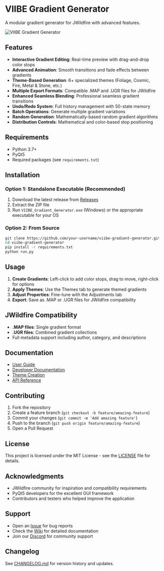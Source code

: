 # VIIBE Gradient Generator

A modular gradient generator for JWildfire with advanced features.

![VIIBE Gradient Generator](docs/screenshot.png)

## Features

- **Interactive Gradient Editing**: Real-time preview with drag-and-drop color stops
- **Advanced Animation**: Smooth transitions and fade effects between gradients
- **Theme-Based Generation**: 6+ specialized themes (Foliage, Cosmic, Fire, Metal & Stone, etc.)
- **Multiple Export Formats**: Compatible .MAP and .UGR files for JWildfire
- **Enhanced Seamless Blending**: Professional seamless gradient transitions
- **Undo/Redo System**: Full history management with 50-state memory
- **Batch Operations**: Generate multiple gradient variations
- **Random Generation**: Mathematically-based random gradient algorithms
- **Distribution Controls**: Mathematical and color-based stop positioning

## Requirements

- Python 3.7+
- PyQt5
- Required packages (see `requirements.txt`)

## Installation

### Option 1: Standalone Executable (Recommended)
1. Download the latest release from [Releases](https://github.com/your-username/viibe-gradient-generator/releases)
2. Extract the ZIP file
3. Run `VIIBE_Gradient_Generator.exe` (Windows) or the appropriate executable for your OS

### Option 2: From Source
```bash
git clone https://github.com/your-username/viibe-gradient-generator.git
cd viibe-gradient-generator
pip install -r requirements.txt
python run.py
```

## Usage

1. **Create Gradients**: Left-click to add color stops, drag to move, right-click for options
2. **Apply Themes**: Use the Themes tab to generate themed gradients
3. **Adjust Properties**: Fine-tune with the Adjustments tab
4. **Export**: Save as .MAP or .UGR files for JWildfire compatibility

## JWildfire Compatibility

- **.MAP files**: Single gradient format
- **.UGR files**: Combined gradient collections
- Full metadata support including author, category, and descriptions

## Documentation

- [User Guide](docs/user-guide.md)
- [Developer Documentation](docs/developer-guide.md)
- [Theme Creation](docs/theme-creation.md)
- [API Reference](docs/api-reference.md)

## Contributing

1. Fork the repository
2. Create a feature branch (`git checkout -b feature/amazing-feature`)
3. Commit your changes (`git commit -m 'Add amazing feature'`)
4. Push to the branch (`git push origin feature/amazing-feature`)
5. Open a Pull Request

## License

This project is licensed under the MIT License - see the [LICENSE](LICENSE) file for details.

## Acknowledgments

- JWildfire community for inspiration and compatibility requirements
- PyQt5 developers for the excellent GUI framework
- Contributors and testers who helped improve the application

## Support

- Open an [Issue](https://github.com/your-username/viibe-gradient-generator/issues) for bug reports
- Check the [Wiki](https://github.com/your-username/viibe-gradient-generator/wiki) for detailed documentation
- Join our [Discord](your-discord-link) for community support

## Changelog

See [CHANGELOG.md](CHANGELOG.md) for version history and updates.
